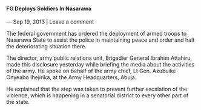 #### FG Deploys Soldiers In Nasarawa

— Sep 19, 2013 | Leave a comment

The federal government has ordered the deployment of armed troops to Nasarawa State to assist the police in maintaining peace and order and halt the deteriorating situation there.

The director, army public relations unit, Brigadier General Ibrahim Attahiru, made this disclosure yesterday while briefing the media about the activities of the army. He spoke on behalf of the army chief, Lt Gen. Azubuike Onyeabo Ihejirika, at the Army Headquarters, Abuja.

He explained that the step was taken to prevent further escalation of the violence, which is happening in a senatorial district to every other part of the state. 
